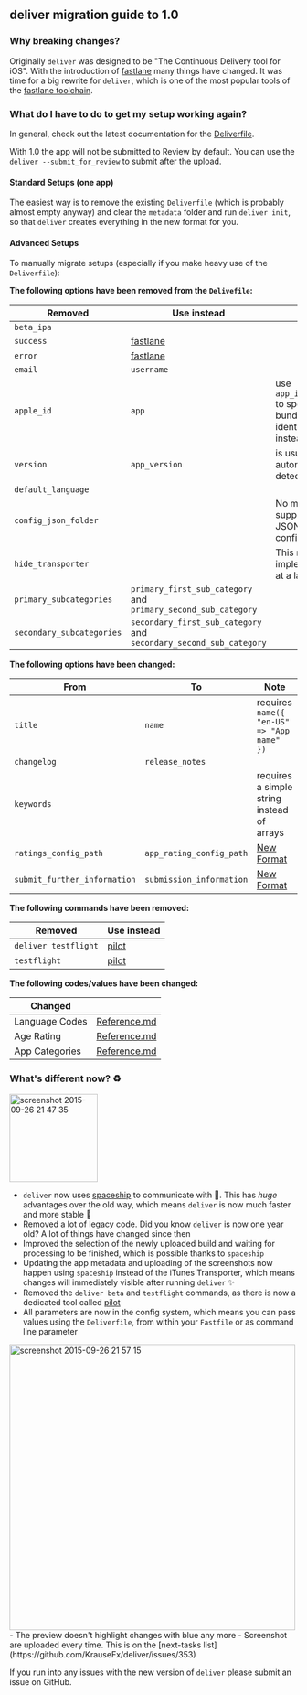 ## deliver migration guide to 1.0

### Why breaking changes?

Originally `deliver` was designed to be "The Continuous Delivery tool for iOS". With the introduction of [fastlane](https://fastlane.tools) many things have changed. It was time for a big rewrite for `deliver`, which is one of the most popular tools of the [fastlane toolchain](https://fastlane.tools).

### What do I have to do to get my setup working again?

In general, check out the latest documentation for the [Deliverfile](https://github.com/KrauseFx/deliver/blob/master/Deliverfile.md).

With 1.0 the app will not be submitted to Review by default. You can use the `deliver --submit_for_review` to submit after the upload.

#### Standard Setups (one app)

The easiest way is to remove the existing `Deliverfile` (which is probably almost empty anyway) and clear the `metadata` folder and run `deliver init`, so that `deliver` creates everything in the new format for you.

#### Advanced Setups

To manually migrate setups (especially if you make heavy use of the `Deliverfile`):

**The following options have been removed from the `Delivefile`:**

Removed     | Use instead              | Note
---------|-----------------|------------------------------------------------------------
`beta_ipa` | |
`success`| [fastlane](https://fastlane.tools) |
`error` | [fastlane](https://fastlane.tools) |
`email` | `username` |
`apple_id` |  `app` | use `app_identifier` to specify the bundle identifier instead
`version` | `app_version` | is usually automatically detected
`default_language` | | 
`config_json_folder` | | No more support for JSON based configuration
`hide_transporter` | | This might be implemented at a later point
`primary_subcategories` | `primary_first_sub_category` and `primary_second_sub_category` |
`secondary_subcategories` | `secondary_first_sub_category` and `secondary_second_sub_category` |

**The following options have been changed:**

From     | To              | Note
---------|-----------------|------------------------------------------------------------
`title`  | `name` | requires `name({ "en-US" => "App name" })`
`changelog` | `release_notes`
`keywords` |   | requires a simple string instead of arrays
`ratings_config_path` | `app_rating_config_path` | [New Format](https://github.com/KrauseFx/deliver/blob/master/Deliverfile.md#app_rating_config_path)
`submit_further_information` | `submission_information` | [New Format](https://github.com/KrauseFx/deliver/blob/feature/spaceship/Deliverfile.md#submission_information)

**The following commands have been removed:**

Removed                   | Use instead
--------------------------|------------------------------------------------------------
`deliver testflight` | [pilot](https://github.com/fastlane/pilot)
`testflight` | [pilot](https://github.com/fastlane/pilot)

**The following codes/values have been changed:**

Changed                   | &nbsp;
--------------------------|------------------------
Language Codes | [Reference.md](https://github.com/KrauseFx/deliver/blob/master/Reference.md)
Age Rating | [Reference.md](https://github.com/KrauseFx/deliver/blob/master/Reference.md)
App Categories | [Reference.md](https://github.com/KrauseFx/deliver/blob/master/Reference.md)

### What's different now? :recycle: 

<img width="154" alt="screenshot 2015-09-26 21 47 35" src="https://cloud.githubusercontent.com/assets/869950/10121262/38e52e02-6498-11e5-8269-bf5d63ca698a.png">


- `deliver` now uses [spaceship](https://spaceship.airforce) to communicate with . This has *huge* advantages over the old way, which means `deliver` is now much faster and more stable :rocket: 
- Removed a lot of legacy code. Did you know `deliver` is now one year old? A lot of things have changed since then
- Improved the selection of the newly uploaded build and waiting for processing to be finished, which is possible thanks to `spaceship`
- Updating the app metadata and uploading of the screenshots now happen using `spaceship` instead of the iTunes Transporter, which means changes will immediately visible after running `deliver` :sparkles: 
- Removed the `deliver beta` and `testflight` commands, as there is now a dedicated tool called [pilot](https://github.com/fastlane/pilot)
- All parameters are now in the config system, which means you can pass values using the `Deliverfile`, from within your `Fastfile` or as command line parameter
<img width="500" alt="screenshot 2015-09-26 21 57 15" src="https://cloud.githubusercontent.com/assets/869950/10121297/c6ea1c7a-6499-11e5-8d2b-301f86faacf0.png">
- The preview doesn't highlight changes with blue any more
- Screenshot are uploaded every time. This is on the [next-tasks list](https://github.com/KrauseFx/deliver/issues/353)

If you run into any issues with the new version of `deliver` please submit an issue on GitHub.

